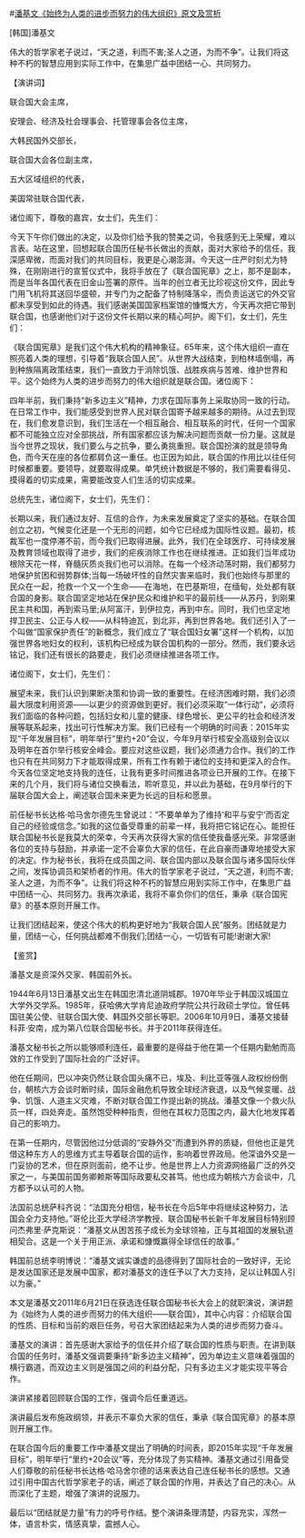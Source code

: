 #[潘基文《始终为人类的进步而努力的伟大组织》原文及赏析](https://www.vrrw.net/wx/14553.html)

[韩国]潘基文

伟大的哲学家老子说过，“天之道，利而不害;圣人之道，为而不争”。让我们将这种不朽的智慧应用到实际工作中，在集思广益中团结一心、共同努力。

【演讲词】

联合国大会主席，

安理会、经济及社会理事会、托管理事会各位主席，

大韩民国外交部长，

联合国大会各位副主席，

五大区域组织的代表，

美国常驻联合国代表，

诸位阁下，尊敬的嘉宾，女士们，先生们：

今天下午你们做出的决定，以及你们给予我的赞美之词，令我感到无上荣耀，难以言表。站在这里，回想起联合国历任秘书长做出的贡献，面对大家给予的信任，我深感卑微，而面对我们的共同目标，我更是心潮澎湃。今天这一庄严时刻尤为特殊，在刚刚进行的宣誓仪式中，我将手放在了《联合国宪章》之上，那不是副本，而是当年各国代表在旧金山签署的原件。当年的创立者无比珍视这份文件，因此专门用飞机将其送回华盛顿，并专门为之配备了特制降落伞，而负责运送它的外交官都未享受到如此的待遇。我们感谢美国国家档案馆的慷慨大方，今天再次把它带到联合国，也感谢他们对于这份文件长期以来的精心呵护。阁下们，女士们，先生们：

《联合国宪章》是我们这个伟大机构的精神象征。65年来，这个伟大组织一直在照亮着人类的理想，引导着“我联合国人民”。从世界大战结束，到柏林墙倒塌，再到种族隔离政策结束，我们一直致力于消除饥饿、战胜疾病与苦难、维护世界和平。这个始终为人类的进步而努力的伟大组织就是联合国。诸位阁下：

四年半前，我们秉持“新多边主义”精神，力求在国际事务上采取协同一致的行动。在日常工作中，我们能感受到世界人民对联合国寄予越来越多的期待。从过去到现在，我们愈发意识到，我们生活在一个相互融合、相互联系的时代，任何一个国家都不可能独立应对全部挑战，所有国家都应该为解决问题而贡献一份力量。这就是当今世界之现状，我们要么与之抗争，要么勇挑重担。联合国扮演的就是领导角色，而今天在座的各位都肩负这一重任。也正因为如此，联合国的作用比以往任何时候都重要。要领导，就要取得成果。单凭统计数据是不够的，我们需要看得见、摸得着的切实成果，需要能改变人们生活的切实成果。

总统先生，诸位阁下，女士们，先生们：

长期以来，我们通过友好、互信的合作，为未来发展奠定了坚实的基础。在联合国创立之初，气候变化还是一个无形的问题，如今它已经成为国际性议题。最初，核裁军也一度停滞不前，而今我们已取得进展。此外，我们在全球医疗、可持续发展及教育领域也取得了进步，我们的疟疾消除工作也在继续推进。正如我们当年成功根除天花一样，脊髓灰质炎我们也可以消除。在每一个经济动荡时期，我们都努力地保护贫困和弱势群体;当每一场破坏性的自然灾害来临时，我们也始终与那里的民众在一起，抢救一个又一个生命——在海地，在巴基斯坦，在缅甸，处处都有联合国的身影。联合国坚定地站在保护民众和维护和平的最前线——从苏丹，到刚果民主共和国，再到索马里;从阿富汗，到伊拉克，再到中东。同时，我们也坚定地捍卫民主、公正与人权——从科特迪瓦，到北非，再到世界各地。我们还引入了一个叫做“国家保护责任”的新概念，我们成立了“联合国妇女署”这样一个机构，以加强世界各地妇女的权利，该机构已经成为联合国机构的一部分。然而，我们要永远铭记，我们还有很长的路要走，我们必须继续推进各项工作。

诸位阁下，女士们，先生们：

展望未来，我们认识到果断决策和协调一致的重要性。在经济困难时期，我们必须最大限度利用资源——以更少的资源做到更好。我们必须采取“一体行动”，必须将我们面临的各种问题，包括妇女和儿童的健康、绿色增长、更公平的社会和经济发展等联系起来，找出可行性解决方案。我们已经有一个明确的时间表：2015年实现“千年发展目标”，明年举行“里约+20”会议，今年9月举行核安全高级别会议以及明年在首尔举行核安全峰会。要应对这些议题，我们必须通力合作。我们的工作也只有在共同努力下才能取得成果，所有工作有赖于诸位的支持和更深入的合作。今天各位坚定地支持我的连任，让我有更多时间推进各项业已开展的工作。在接下来的几个月，我们将与诸位交换看法，聆听意见，并以此为基础，在9月举行的下届联合国大会上，阐述联合国未来更为长远的目标和愿景。

前任秘书长达格·哈马舍尔德先生曾说过：“不要单单为了维持‘和平与安宁’而否定自己的经验或信念。”如我的这位备受尊重的前辈一样，我将把它铭记在心。能担任联合国秘书长是我莫大的荣幸，今天再次获得大家的信任使我备感光荣。非常感谢各位的支持与鼓励，并承诺一定不会辜负大家的信任，在此自豪而谦卑地接受大家的决定。作为秘书长，我将在成员国之间、联合国内部以及联合国与诸多国际伙伴之间，发挥协调员和架桥者的作用。伟大的哲学家老子说过，“天之道，利而不害;圣人之道，为而不争”。让我们将这种不朽的智慧应用到实际工作中，在集思广益中团结一心、共同努力。我再次承诺，我将不辜负你们的信任，秉承《联合国宪章》的基本原则开展工作。

让我们团结起来，使这个伟大的机构更好地为“我联合国人民”服务。团结就是力量，团结一心，任何挑战都难不倒我们;团结一心，一切皆有可能!谢谢大家!



【鉴赏】

潘基文是资深外交家、韩国前外长。

1944年6月13日潘基文出生在韩国忠清北道阴城郡。1970年毕业于韩国汉城国立大学外交学系。1985年，获哈佛大学肯尼迪政府学院公共行政硕士学位。曾任韩国驻美公使、驻联合国大使、韩国外交部长等职。2006年10月9日，潘基文接替科菲·安南，成为第八位联合国秘书长。并于2011年获得连任。

潘基文秘书长之所以能够顺利连任，最重要的是得益于他在第一个任期内勤勉而高效的工作受到了国际社会的广泛好评。

他在任期间，巴以冲突仍然让联合国头痛不已，埃及、利比亚等强人政权纷纷倒台，朝核六方会谈时断时续，国际金融危机导致全球经济衰退，以及气候变暖、战争、饥饿、人道主义灾难，不断对联合国工作提出新的挑战。潘基文像一个救火队员一样，四处奔走。虽然饱受种种指责，但他在其权力范围之内，最大化地发挥着自己的影响力。

在第一任期内，尽管因他过分低调的“安静外交”而遭到外界的质疑，但他也正是凭借这种东方人的思维方式主导着联合国的运作，影响着世界政局。他深谙外交是一门妥协的艺术，但在原则面前，绝不让步。他是世界上人力资源网络最广泛的外交家之一，与美国前国务卿赖斯等国际政要私交甚笃。他也成为朝核六方会谈中，几方都予以认可的人物。

法国前总统萨科齐说：“法国充分相信，秘书长在今后5年中将继续这种努力，法国会全力支持他。”哥伦比亚大学经济学教授、联合国秘书长新千年发展目标特别顾问杰弗里·萨克斯说：“潘基文从困苦孩子成长为全球领袖，正与其祖国的发展轨道相契合。这是一个关于用正派、承诺和慷慨赢得全球信任的故事。”

韩国前总统李明博说：“潘基文诚实谦虚的品德得到了国际社会的一致好评，无论是发达国家还是发展中国家，都对潘基文的连任予以了大力支持，足以让韩国人引以为豪。”

本文是潘基文2011年6月21日在获选连任联合国秘书长大会上的就职演说，演讲题为《始终为人类的进步而努力的伟大组织——联合国》，其中心内容：介绍联合国的性质、目标和当前的艰巨任务，号召大家团结起来为人类的进步而努力奋斗。

潘基文的演讲：首先感谢大家给予的信任并介绍了联合国的性质与职责。在讲到联合国的任务时，潘基文强调要秉持“新多边主义精神”，因为单边主义意味着强国的横行霸道，而双边主义则是强国之间的利益分配，只有多边主义才能实现平等合作。

演讲紧接着回顾联合国的工作，强调今后任重道远。

演讲最后发布施政纲领，并表示不辜负大家的信任，秉承《联合国宪章》的基本原则开展工作。

在联合国今后的重要工作中潘基文提出了明确的时间表，即2015年实现“千年发展目标”，明年举行“里约+20会议”等，充分体现了务实精神。潘基文通过引用备受人们尊敬的前任秘书长达格·哈马舍尔德的话来表达自己连任秘书长的感想。又通过引用中国古代哲学家老子的话，阐述了联合国的作用，并表达了自己的决心。从而深化了主题，增强了演讲的说服力。

最后以“团结就是力量”有力的呼号作结。整个演讲条理清楚，内容充实，浑然一体，语言朴实，情感真挚，震撼人心。

